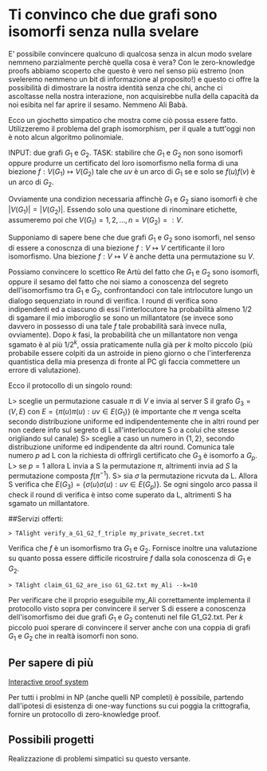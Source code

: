 # Ti convinco che due grafi sono isomorfi senza nulla svelare

E' possibile convincere qualcuno di qualcosa senza in alcun modo svelare nemmeno parzialmente perchè quella cosa è vera?
Con le zero-knowledge proofs abbiamo scoperto che questo è vero nel senso più estremo (non sveleremo nemmeno un bit di informazione al proposito!) e questo ci offre la possibilità di dimostrare la nostra identità senza che chi, anche ci ascoltasse nella nostra interazione, non acquisirebbe nulla della capacità da noi esibita nel far aprire il sesamo. Nemmeno Ali Babà.

Ecco un giochetto simpatico che mostra come ciò possa essere fatto. Utilizzeremo il problema del graph isomorphism, per il quale a tutt'oggi non è noto alcun algoritmo polinomiale.

INPUT: due grafi $G_1$ e $G_2$.
TASK: stabilire che $G_1$ e $G_2$ non sono isomorfi oppure produrre un certificato del loro isomorfismo nella forma di una biezione $f: V(G_1) \mapsto V(G_2)$ tale che $uv$ è un arco di $G_1$ se e solo se $f(u)f(v)$ è un arco di $G_2$.

Ovviamente una condizion necessaria affinchè $G_1$ e $G_2$ siano isomorfi è che $|V(G_1)|=|V(G_2)|$. Essendo solo una questione di rinominare etichette, assumeremo poi che $V(G_1)={1,2,\ldots , n}=V(G_2) =: V$.

Supponiamo di sapere bene che due grafi $G_1$ e $G_2$ sono isomorfi, nel senso di essere a conoscnza di una biezione $f: V \mapsto V$ certificante il loro isomorfismo. Una biezione $f: V \mapsto V$ è anche detta una permutazione su $V$.

Possiamo convincere lo scettico Re Artù del fatto che $G_1$ e $G_2$ sono isomorfi, oppure il sesamo del fatto che noi siamo a conoscenza del segreto dell'isomorfismo tra $G_1$ e $G_2$, confrontandoci con tale intrlocutore lungo un dialogo sequenziato in round di verifica.
I round di verifica sono indipendenti ed a ciascuno di essi l'interlocutore ha probabilità almeno 1/2 di sgamare il mio imboroglio se sono un millantatore (se invece sono davvero in possesso di una tale $f$ tale probabilità sarà invece nulla, ovviamente). Dopo $k$ fasi, la probabilità che un millantatore non venga sgamato è al più $1/2^k$, ossia praticamente nulla già per $k$ molto piccolo (più probabile essere colpiti da un astroide in pieno giorno o che l'interferenza quantistica della mia presenza di fronte al PC gli faccia commettere un errore di valutazione).

Ecco il protocollo di un singolo round:

L> sceglie un permutazione casuale $\pi$ di $V$ e invia al server S il grafo $G_3 = (V,E)$ con $E=\{\pi(u)\pi(u) : uv\in E(G_1)\}$ (è importante che $\pi$ venga scelta secondo distribuzione uniforme ed indipendentemente che in altri round per non cedere info sul segreto di L all'interlocutore S o a colui che stesse origliando sul canale)
S> sceglie a caso un numero in $\{1,2\}$, secondo distribuzione uniforme ed indipendente da altri round. Comunica tale numero $p$ ad L con la richiesta di offrirgli certificato che $G_3$ è isomorfo a $G_p$. 
L> se $p=1$ allora L invia a S la permutazione $\pi$, altrimenti invia ad $S$ la permutazione composta $f(\pi^{-1})$.
S> sia $\sigma$ la permutazione ricvuta da L. Allora S verifica che $E(G_3)=\{\sigma(u)\sigma(u) : uv\in E(G_p)\}$. Se ogni singolo arco passa il check il round di verifica è intso come superato da L, altrimenti S ha sgamato un millantatore.

##Servizi offerti:

```t
> TAlight verify_a_G1_G2_f_triple my_private_secret.txt
```

Verifica che $f$ è un isomorfismo tra $G_1$ e $G_2$.
Fornisce inoltre una valutazione su quanto possa essere difficile ricostruire $f$ dalla sola conoscenza di $G_1$ e $G_2$.

```t
> TAlight claim_G1_G2_are_iso G1_G2.txt my_Ali --k=10
```

Per verificare che il proprio eseguibile my_Ali correttamente implementa il protocollo visto sopra per convincere il server S di essere a conoscenza dell'isomorfismo dei due grafi $G_1$ e $G_2$ contenuti nel file G1_G2.txt. Per $k$ piccolo puoi sperare di convincere il server anche con una coppia di grafi $G_1$ e $G_2$ che in realtà isomorfi non sono.

## Per sapere di più
[Interactive proof system](https://en.wikipedia.org/wiki/Interactive_proof_system)

Per tutti i problmi in NP (anche quelli NP completi) è possibile, partendo dall'ipotesi di esistenza di one-way functions su cui poggia la crittografia, fornire un protocollo di zero-knowledge proof.


## Possibili progetti

Realizzazione di problemi simpatici su questo versante.

